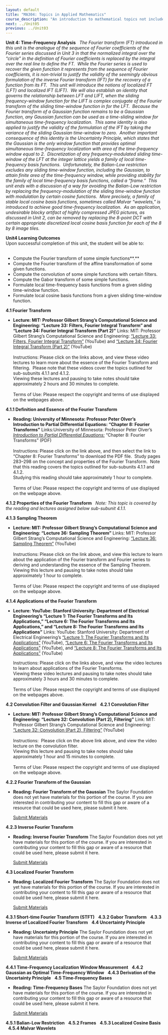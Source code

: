 ```yaml
---
layout: default
title: "MA304: Topics in Applied Mathematics"
course_description: "An introduction to mathematical topics not included in the standard coursework, delivered by topics and projects chosen by the student."
next: ../Unit05
previous: ../Unit03
---
```

**Unit 4: Time-Frequency Analysis** <span id="4"></span> 
*The Fourier transform (FT) introduced in this unit is the analogue of
the sequence of Fourier coefficients of the Fourier series discussed in
Unit 3 in that the normalized integral over the “circle” in the
definition of Fourier coefficients is replaced by the integral over the
real line to define the FT.  While the Fourier series is used to recover
the given function it represents from the sequence of Fourier
coefficients, it is non-trivial to justify the validity of the seemingly
obvious formulation of the inverse Fourier transform (IFT) for the
recovery of a function from its FT.  This unit will introduce the
notions of localized FT (LFT) and localized IFT (LIFT).  We will also
establish an identity that governs the relationship between LFT and
LIFT, when the sliding frequency-window function for the LIFT is complex
conjugate of the Fourier transform of the sliding time-window function
in for the LFT.  Because the Fourier transform of a Gaussian function
remains to be a Gaussian function, any Gaussian function can be used as
a time-sliding window for simultaneous time-frequency localization.* 
*This same identity is also applied to justify the validity of the
formulation of the IFT by taking the variance of the sliding Gaussian
time-window to zero.  Another important consequence of this identity is
the Uncertainty Principle, which states that the Gaussian is the only
window function that provides optimal simultaneous time-frequency
localization with area of the time-frequency window equal to 2.* 
*Discretization of any frequency-modulated sliding time-window of the
LFT at the integer lattice yields a family of local time-frequency basis
functions.  Unfortunately, the Balian-Low restriction excludes any
sliding time-window function, including the Gaussian, to attain finite
area of the time-frequency window, while providing stability for the
family of local time-frequency basis functions, called a “frame.”  This
unit ends with a discussion of a way for avoiding the Balian-Low
restriction by replacing the frequency-modulation of the sliding
time-window function with modulation by certain cosine functions.  More
precisely, a family of stable local cosine basis functions, sometimes
called Malvar “wavelets,” is introduced to achieve good time-frequency
localization.  As an application, undesirable blocky artifact of highly
compressed JPEG pictures, as discussed in Unit 2, can be removed by
replacing the 8-point DCT with certain appropriate discretized local
cosine basis function for each of the 8 by 8 image tiles.*  

**Unit4 Learning Outcomes**  
Upon successful completion of this unit, the student will be able to:  
    
-   Compute the Fourier transform of some simple functions**.**
-   Compute the Fourier transform of the affine transformation of some
    given functions.
-   Compute the convolution of some simple functions with certain
    filters.
-   Compute the Gabor transform of some simple functions.
-   Formulate local time-frequency basis functions from a given sliding
    time-window function.
-   Formulate local cosine basis functions from a given sliding
    time-window function.

**4.1 Fourier Transform** <span id="4.1"></span> 
-   **Lecture: MIT: Professor Gilbert Strang’s Computational Science and
    Engineering: “Lecture 33: Filters, Fourier Integral Transform” and
    “Lecture 34: Fourier Integral Transform (Part 2)”**
    Links: MIT: Professor Gilbert Strang’s Computational Science and
    Engineering: [“Lecture 33: Filters, Fourier Integral
    Transform”](http://ocw.mit.edu/courses/mathematics/18-085-computational-science-and-engineering-i-fall-2008/video-lectures/lecture-33-filters-fourier-integral-transform/)
    (YouTube) and [“Lecture 34: Fourier Integral Transform (Part
    2)”](http://ocw.mit.edu/courses/mathematics/18-085-computational-science-and-engineering-i-fall-2008/video-lectures/lecture-34-fourier-integral-transform-part-2/)
    (YouTube)  
        
     Instructions: Please click on the links above, and view these video
    lectures to learn more about the essence of the Fourier Transform
    and filtering.  Please note that these videos cover the topics
    outlined for sub-subunits 4.1.1 and 4.1.2.  
     Viewing these lectures and pausing to take notes should take
    approximately 2 hours and 30 minutes to complete.  
        
     Terms of Use: Please respect the copyright and terms of use
    displayed on the webpages above.

**4.1.1 Definition and Essence of the Fourier Transform** <span
id="4.1.1"></span> 
-   **Reading: University of Minnesota: Professor Peter Olver’s
    Introduction to Partial Differential Equations: “Chapter 8: Fourier
    Transforms”**
    Links:University of Minnesota: Professor Peter Olver’s
    *[Introduction to Partial Differential
    Equations:](http://www.math.umn.edu/~olver/pdn.html)* “Chapter 8:
    Fourier Transforms” (PDF)  
        
     Instructions: Please click on the link above, and then select the
    link to “Chapter 8: Fourier Transforms” to download the PDF file. 
    Study pages 283–298 on the concept and properties of the Fourier
    Transform.  Note that this reading covers the topics outlined for
    sub-subunits 4.1.1 and 4.1.2.  
     Studying this reading should take approximately 1 hour to
    complete.  
        
     Terms of Use: Please respect the copyright and terms of use
    displayed on the webpage above. 

**4.1.2 Properties of the Fourier Transform** <span id="4.1.2"></span> 
*Note: This topic is covered by the reading and lectures assigned below
sub-subunit 4.1.1.*

**4.1.3 Sampling Theorem** <span id="4.1.3"></span> 
-   **Lecture: MIT: Professor Gilbert Strang’s Computational Science and
    Engineering: “Lecture 36: Sampling Theorem”**
    Links: MIT: Professor Gilbert Strang’s Computational Science and
    Engineering: [“Lecture 36: Sampling
    Theorem”](http://ocw.mit.edu/courses/mathematics/18-085-computational-science-and-engineering-i-fall-2008/video-lectures/lecture-36-sampling-theorem/)
    (YouTube)  
        
     Instructions: Please click on the link above, and view this lecture
    to learn about the application of the Fourier transform and Fourier
    series to deriving and understanding the essence of the Sampling
    Theorem.  
     Viewing this lecture and pausing to take notes should take
    approximately 1 hour to complete.  
        
     Terms of Use: Please respect the copyright and terms of use
    displayed on the webpage above.

**4.1.4 Applications of the Fourier Transform** <span
id="4.1.4"></span> 
-   **Lecture: YouTube: Stanford University: Department of Electrical
    Engineering’s “Lecture 1: The Fourier Transforms and Its
    Applications,” “Lecture 6: The Fourier Transforms and Its
    Applications,” and “Lecture 8: The Fourier Transforms and Its
    Applications”**
    Links: YouTube: Stanford University: Department of Electrical
    Engineering’s [“Lecture 1: The Fourier Transforms and Its
    Applications”](http://www.youtube.com/watch?index=0&feature=PlayList&v=gZNm7L96pfY&list=PLB24BC7956EE040CD)
    (YouTube), [“Lecture 6: The Fourier Transforms and Its
    Applications”](http://www.youtube.com/watch?v=4lcvROAtN_Q&feature=relmfu)
    (YouTube), and [“Lecture 8: The Fourier Transforms and Its
    Applications”](http://www.youtube.com/watch?v=wUT1huREHJM&feature=relmfu)
    (YouTube)  
      
     Instructions: Please click on the links above, and view the video
    lectures to learn about applications of the Fourier Transforms.  
     Viewing these video lectures and pausing to take notes should take
    approximately 3 hours and 30 minutes to complete.  
        
     Terms of Use: Please respect the copyright and terms of use
    displayed on the webpages above. 

**4.2 Convolution Filter and Gaussian Kernel** <span id="4.2"></span> 
**4.2.1 Convolution Filter** <span id="4.2.1"></span> 
-   **Lecture: MIT: Professor Gilbert Strang’s Computational Science and
    Engineering: “Lecture 32: Convolution (Part 2), Filtering”**
    Link: MIT: Professor Gilbert Strang’s Computational Science and
    Engineering: [“Lecture 32: Convolution (Part 2),
    Filtering”](http://ocw.mit.edu/courses/mathematics/18-085-computational-science-and-engineering-i-fall-2008/video-lectures/lecture-32-convolution-part-2-filtering/)
    (YouTube)  
        
     Instructions:  Please click on the above link above, and view the
    video lecture on the convolution filter.  
     Viewing this lecture and pausing to take notes should take
    approximately 1 hour and 15 minutes to complete.  
        
     Terms of Use: Please respect the copyright and terms of use
    displayed on the webpage above.

**4.2.2 Fourier Transform of the Gaussian** <span id="4.2.2"></span> 
-   **Reading: Fourier Transform of the Gaussian**
    The Saylor Foundation does not yet have materials for this portion
    of the course. If you are interested in contributing your content to
    fill this gap or aware of a resource that could be used here, please
    submit it here.

    [Submit Materials](/contribute/)

**4.2.3 Inverse Fourier Transform** <span id="4.2.3"></span> 
-   **Reading: Inverse Fourier Transform**
    The Saylor Foundation does not yet have materials for this portion
    of the course. If you are interested in contributing your content to
    fill this gap or aware of a resource that could be used here, please
    submit it here.

    [Submit Materials](/contribute/)

**4.3 Localized Fourier Transform** <span id="4.3"></span> 
-   **Reading: Localized Fourier Transform**
    The Saylor Foundation does not yet have materials for this portion
    of the course. If you are interested in contributing your content to
    fill this gap or aware of a resource that could be used here, please
    submit it here.

    [Submit Materials](/contribute/)

**4.3.1 Short-time Fourier Transform (STFT)** <span id="4.3.1"></span> 
**4.3.2 Gabor Transform** <span id="4.3.2"></span> 
**4.3.3 Inverse of Localized Fourier Transform** <span
id="4.3.3"></span> 
**4.4 Uncertainty Principle** <span id="4.4"></span> 
-   **Reading: Uncertainty Principle**
    The Saylor Foundation does not yet have materials for this portion
    of the course. If you are interested in contributing your content to
    fill this gap or aware of a resource that could be used here, please
    submit it here.

    [Submit Materials](/contribute/)

**4.4.1 Time-Frequency Localization Window Measurement** <span
id="4.4.1"></span> 
**4.4.2 Gaussian as Optimal Time-Frequency Window** <span
id="4.4.2"></span> 
**4.4.3 Derivation of the Uncertainty Principle** <span
id="4.4.3"></span> 
**4.5 Time-Frequency Bases** <span id="4.5"></span> 
-   **Reading: Time-Frequency Bases**
    The Saylor Foundation does not yet have materials for this portion
    of the course. If you are interested in contributing your content to
    fill this gap or aware of a resource that could be used here, please
    submit it here.

    [Submit Materials](/contribute/)

**4.5.1 Balian-Low Restriction** <span id="4.5.1"></span> 
**4.5.2 Frames** <span id="4.5.2"></span> 
**4.5.3 Localized Cosine Basis** <span id="4.5.3"></span> 
**4.5.4 Malvar Wavelets** <span id="4.5.4"></span> 
